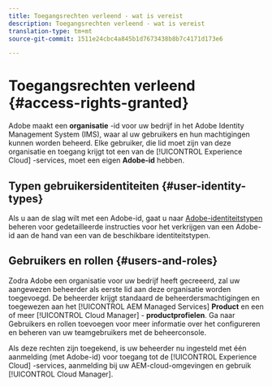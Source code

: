 ```yaml
---
title: Toegangsrechten verleend - wat is vereist
description: Toegangsrechten verleend - wat is vereist
translation-type: tm+mt
source-git-commit: 1511e24cbc4a845b1d7673438b8b7c4171d173e6

---
```



# Toegangsrechten verleend {#access-rights-granted}

Adobe maakt een **organisatie** -id voor uw bedrijf in het Adobe Identity Management System (IMS), waar al uw gebruikers en hun machtigingen kunnen worden beheerd. Elke gebruiker, die lid moet zijn van deze organisatie en toegang krijgt tot een van de [!UICONTROL Experience Cloud] -services, moet een eigen **Adobe-id** hebben.

## Typen gebruikersidentiteiten {#user-identity-types}

Als u aan de slag wilt met een Adobe-id, gaat u naar [Adobe-identiteitstypen](https://helpx.adobe.com/enterprise/using/identity.html) beheren voor gedetailleerde instructies voor het verkrijgen van een Adobe-id aan de hand van een van de beschikbare identiteitstypen.

## Gebruikers en rollen {#users-and-roles}

Zodra Adobe een organisatie voor uw bedrijf heeft gecreeerd, zal uw aangewezen beheerder als eerste lid aan deze organisatie worden toegevoegd. De beheerder krijgt standaard de beheerdersmachtigingen en toegewezen aan het [!UICONTROL AEM Managed Services] **Product** en een of meer [!UICONTROL Cloud Manager] - **productprofielen**. Ga naar Gebruikers en rollen [](add-users-roles.md) toevoegen voor meer informatie over het configureren en beheren van uw teamgebruikers met de beheerconsole.

Als deze rechten zijn toegekend, is uw beheerder nu ingesteld met één aanmelding (met Adobe-id) voor toegang tot de [!UICONTROL Experience Cloud] -services, aanmelding bij uw AEM-cloud-omgevingen en gebruik [!UICONTROL Cloud Manager].
